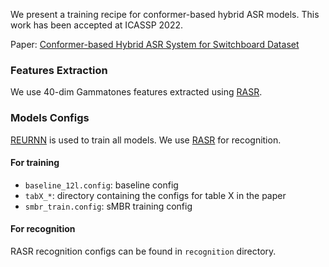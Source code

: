 We present a training recipe for conformer-based hybrid ASR models. This work has been accepted at ICASSP 2022. 

Paper: [Conformer-based Hybrid ASR System for Switchboard Dataset](https://arxiv.org/abs/2111.03442)

### Features Extraction

We use 40-dim Gammatones features extracted using [RASR](https://github.com/rwth-i6/rasr).

### Models Configs

[REURNN](https://github.com/rwth-i6/returnn) is used to train all models. We use [RASR](https://github.com/rwth-i6/rasr) for recognition.

#### For training

- `baseline_12l.config`: baseline config
- `tabX_*`: directory containing the configs for table X in the paper
- `smbr_train.config`: sMBR training config

#### For recognition

RASR recognition configs can be found in `recognition` directory.


